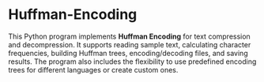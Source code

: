 # Huffman-Encoding
This Python program implements **Huffman Encoding** for text compression and decompression. It supports reading sample text, calculating character frequencies, building Huffman trees, encoding/decoding files, and saving results. The program also includes the flexibility to use predefined encoding trees for different languages or create custom ones.
